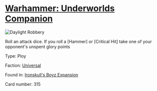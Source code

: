 # [Warhammer: Underworlds Companion](https://guidokessels.github.io/wh-underworlds)

  

![Daylight Robbery](https://warhammerunderworlds.com/wp-content/uploads/sites/6/2017/12/315_ENG-Daylight-Robbery.png)

Roll an attack dice. If you roll a [Hammer] or [Critical Hit] take one of your opponent's unspent glory points

Type: Ploy

Faction: [Universal](https://guidokessels.github.io/wh-underworlds/factions/universal)

Found in: [Ironskull's Boyz Expansion](https://guidokessels.github.io/wh-underworlds/locations/ironskulls-boyz-expansion)

Card number: 315
